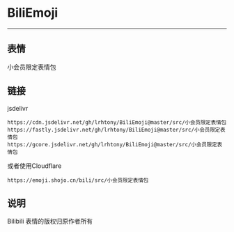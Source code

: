 # BiliEmoji
---
## 表情
小会员限定表情包
## 链接
jsdelivr
```
https://cdn.jsdelivr.net/gh/lrhtony/BiliEmoji@master/src/小会员限定表情包
https://fastly.jsdelivr.net/gh/lrhtony/BiliEmoji@master/src/小会员限定表情包
https://gcore.jsdelivr.net/gh/lrhtony/BiliEmoji@master/src/小会员限定表情包
```
或者使用Cloudflare
```
https://emoji.shojo.cn/bili/src/小会员限定表情包
```
## 说明
Bilibili 表情的版权归原作者所有
